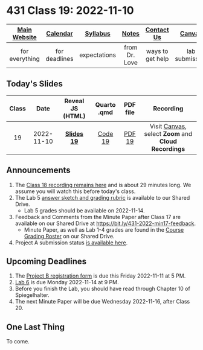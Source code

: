 # 431 Class 19: 2022-11-10

[Main Website](https://thomaselove.github.io/431-2022/) | [Calendar](https://thomaselove.github.io/431-2022/calendar.html) | [Syllabus](https://thomaselove.github.io/431-syllabus-2022/) | [Notes](https://thomaselove.github.io/431-notes/) | [Contact Us](https://thomaselove.github.io/431-2022/contact.html) | [Canvas](https://canvas.case.edu) | [Data and Code](https://github.com/THOMASELOVE/431-data)
:-----------: | :--------------: | :----------: | :---------: | :-------------: | :-----------: | :------------:
for everything | for deadlines | expectations | from Dr. Love | ways to get help | lab submission | for downloads

## Today's Slides

Class | Date | Reveal JS (HTML) | Quarto .qmd | PDF file | Recording
:---: | :--------: | :------: | :------: | :--------: | :-------------:
19 | 2022-11-10 | **[Slides 19](https://thomaselove.github.io/431-slides-2022/class19.html)** | [Code 19](https://thomaselove.github.io/431-slides-2022/class19.qmd) | [PDF 19](431%20Class%2019.pdf) | Visit [Canvas](https://canvas.case.edu/), select **Zoom** and **Cloud Recordings**

## Announcements

1. The [Class 18 recording remains here](https://cwru.zoom.us/rec/share/eXf6w1TnN4QYSWm6I2GipI9jE7VdTJWOCi2HjDMGefqbYnbWZhJ392lv1KIJoVcg.8uoy_ilFkKk5L3d9) and is about 29 minutes long. We assume you will watch this before today's class.
2. The Lab 5 [answer sketch and grading rubric](https://github.com/THOMASELOVE/431-labs-2022#answer-sketches-and-grading-rubrics) is available to our Shared Drive.
    - Lab 5 grades should be available on 2022-11-14.
3. Feedback and Comments from the Minute Paper after Class 17 are available on our Shared Drive at https://bit.ly/431-2022-min17-feedback. 
    - Minute Paper, as well as Lab 1-4 grades are found in the [Course Grading Roster](https://bit.ly/431-grades-2022) on our Shared Drive.
4. Project A submission status [is available here](https://github.com/THOMASELOVE/431-classes-2022/blob/main/projectA/submission_status.md).

## Upcoming Deadlines

1. The [Project B registration form](https://bit.ly/431-projB-registration-2022) is due this Friday 2022-11-11 at 5 PM. 
2. [Lab 6](https://github.com/THOMASELOVE/431-labs-2022) is due Monday 2022-11-14 at 9 PM.
3. Before you finish the Lab, you should have read through Chapter 10 of Spiegelhalter.
4. The next Minute Paper will be due Wednesday 2022-11-16, after Class 20.

## One Last Thing

To come.
